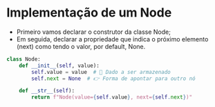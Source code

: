 # Implementação de um Node

* Primeiro vamos declarar o construtor da classe Node;
* Em seguida, declarar a propriedade que indica o próximo elemento (next) como tendo o valor, por default, None.

~~~py
class Node:
    def __init__(self, value):
        self.value = value  # 🎲 Dado a ser armazenado
        self.next = None  # 👉 Forma de apontar para outro nó

    def __str__(self):
        return f"Node(value={self.value}, next={self.next})"
~~~
